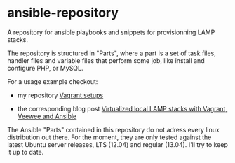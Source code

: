# ansible-repository

A repository for ansible playbooks and snippets for provisionning LAMP stacks.

The repository is structured in "Parts", where a part is a set of task files, 
handler files and variable files that perform some job, like install and configure PHP, or MySQL.

For a usage example checkout:

* my repository [Vagrant setups](https://github.com/gaspaio/vagrant-setups) 

* the corresponding blog post [Virtualized local LAMP stacks with Vagrant, Veewee and Ansible](http://www.rripado.info/blog/virtualized-local-lamp-stacks-with-vagrant-veewee-and-ansible/)

The Ansible "Parts" contained in this repository do not adress every linux distribution out there. For the moment, they are only tested against the latest Ubuntu server releases, LTS (12.04) and regular (13.04).
I'll try to keep it up to date.

